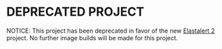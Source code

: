 # DEPRECATED PROJECT

NOTICE: This project has been deprecated in favor of the new [Elastalert 2](https://github.com/jertel/elastalert2) project. No further image builds will be made for this project.
